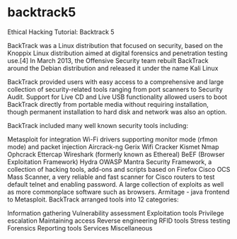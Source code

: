 # backtrack5
Ethical Hacking Tutorial: Backtrack 5

BackTrack was a Linux distribution that focused on security, based on the Knoppix Linux distribution aimed at digital forensics and penetration testing use.[4] In March 2013, the Offensive Security team rebuilt BackTrack around the Debian distribution and released it under the name Kali Linux

BackTrack provided users with easy access to a comprehensive and large collection of security-related tools ranging from port scanners to Security Audit. Support for Live CD and Live USB functionality allowed users to boot BackTrack directly from portable media without requiring installation, though permanent installation to hard disk and network was also an option.

BackTrack included many well known security tools including:

Metasploit for integration
Wi-Fi drivers supporting monitor mode (rfmon mode) and packet injection
Aircrack-ng
Gerix Wifi Cracker
Kismet
Nmap
Ophcrack
Ettercap
Wireshark (formerly known as Ethereal)
BeEF (Browser Exploitation Framework)
Hydra
OWASP Mantra Security Framework, a collection of hacking tools, add-ons and scripts based on Firefox
Cisco OCS Mass Scanner, a very reliable and fast scanner for Cisco routers to test default telnet and enabling password.
A large collection of exploits as well as more commonplace software such as browsers.
Armitage - java frontend to Metasploit.
BackTrack arranged tools into 12 categories:

Information gathering
Vulnerability assessment
Exploitation tools
Privilege escalation
Maintaining access
Reverse engineering
RFID tools
Stress testing
Forensics
Reporting tools
Services
Miscellaneous
